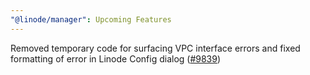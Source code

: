 ```yaml
---
"@linode/manager": Upcoming Features
---
```


Removed temporary code for surfacing VPC interface errors and fixed formatting of error in Linode Config dialog ([#9839](https://github.com/linode/manager/pull/9839))

